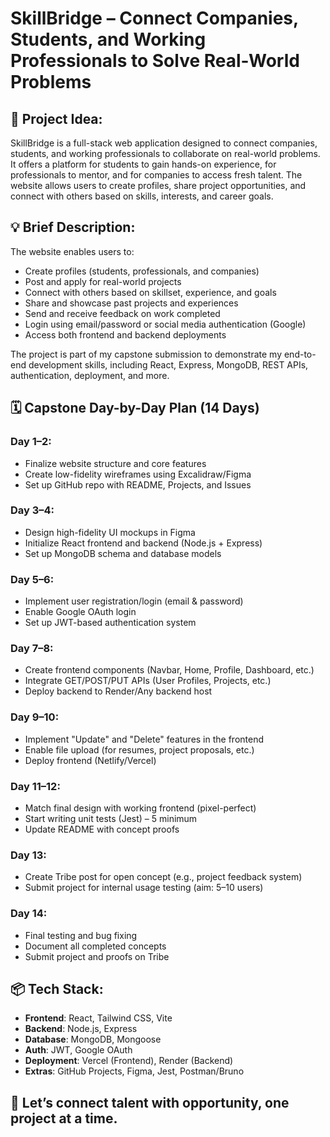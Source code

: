 # SkillBridge – Connect Companies, Students, and Working Professionals to Solve Real-World Problems

## 🎯 Project Idea:
SkillBridge is a full-stack web application designed to connect companies, students, and working professionals to collaborate on real-world problems. It offers a platform for students to gain hands-on experience, for professionals to mentor, and for companies to access fresh talent. The website allows users to create profiles, share project opportunities, and connect with others based on skills, interests, and career goals.

## 💡 Brief Description:
The website enables users to:
- Create profiles (students, professionals, and companies)
- Post and apply for real-world projects
- Connect with others based on skillset, experience, and goals
- Share and showcase past projects and experiences
- Send and receive feedback on work completed
- Login using email/password or social media authentication (Google)
- Access both frontend and backend deployments

The project is part of my capstone submission to demonstrate my end-to-end development skills, including React, Express, MongoDB, REST APIs, authentication, deployment, and more.

## 🗓️ Capstone Day-by-Day Plan (14 Days)
### Day 1–2:
- Finalize website structure and core features
- Create low-fidelity wireframes using Excalidraw/Figma
- Set up GitHub repo with README, Projects, and Issues

### Day 3–4:
- Design high-fidelity UI mockups in Figma
- Initialize React frontend and backend (Node.js + Express)
- Set up MongoDB schema and database models

### Day 5–6:
- Implement user registration/login (email & password)
- Enable Google OAuth login
- Set up JWT-based authentication system

### Day 7–8:
- Create frontend components (Navbar, Home, Profile, Dashboard, etc.)
- Integrate GET/POST/PUT APIs (User Profiles, Projects, etc.)
- Deploy backend to Render/Any backend host

### Day 9–10:
- Implement "Update" and "Delete" features in the frontend
- Enable file upload (for resumes, project proposals, etc.)
- Deploy frontend (Netlify/Vercel)

### Day 11–12:
- Match final design with working frontend (pixel-perfect)
- Start writing unit tests (Jest) – 5 minimum
- Update README with concept proofs

### Day 13:
- Create Tribe post for open concept (e.g., project feedback system)
- Submit project for internal usage testing (aim: 5–10 users)

### Day 14:
- Final testing and bug fixing
- Document all completed concepts
- Submit project and proofs on Tribe

## 📦 Tech Stack:
- **Frontend**: React, Tailwind CSS, Vite
- **Backend**: Node.js, Express
- **Database**: MongoDB, Mongoose
- **Auth**: JWT, Google OAuth
- **Deployment**: Vercel (Frontend), Render (Backend)
- **Extras**: GitHub Projects, Figma, Jest, Postman/Bruno

## 🚀 Let’s connect talent with opportunity, one project at a time.
